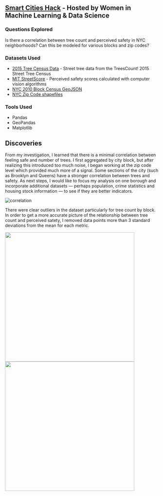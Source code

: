 
## [Smart Cities Hack](http://www.wimldsdatadive.com/hackathons/2) - Hosted by Women in Machine Learning & Data Science

### Questions Explored
Is there a correlation between tree count and perceived safety in NYC neighborhoods? Can this be modeled for various blocks and zip codes?

### Datasets Used
+ [2015 Tree Census Data](https://data.cityofnewyork.us/Environment/2015-Street-Tree-Census-Tree-Data/uvpi-gqnh) - Street tree data from the TreesCount! 2015 Street Tree Census
+ [MIT StreetScore](http://streetscore.media.mit.edu/data.html) - Perceived safety scores calculated with computer vision algorithms
+ [NYC 2010 Block Census GeoJSON](https://data.cityofnewyork.us/City-Government/2010-Census-Blocks/v2h8-6mxf)
+ [NYC Zip Code shapefiles](https://data.cityofnewyork.us/Business/Zip-Code-Boundaries/i8iw-xf4u/data)

### Tools Used
+ Pandas
+ GeoPandas
+ Matplotlib

## Discoveries

From my investigation, I learned that there is a minimal correlation between feeling safe and number of trees. I first aggregated by city block, but after realizing this introduced too much noise, I began working at the zip code level which provided much more of a signal. Some sections of the city (such as Brooklyn and Queens) have a stronger correlation between trees and safety. As next steps, I would like to focus my analysis on one borough and incorporate additional datasets — perhaps population, crime statistics and housing stock information — to see if they are better indicators.

![correlation](https://github.com/lizkalina/smart-cities/blob/master/plots/correlation.jpg)

There were clear outliers in the dataset particularly for tree count by block. In order to get a more accurate picture of the relationship between tree count and perceived satety, I removed data points more than 3 standard deviations from the mean for each metric.

<img src="https://github.com/lizkalina/smart-cities/blob/master/plots/tree_count.jpg" width="425"/> <img src="https://github.com/lizkalina/smart-cities/blob/master/plots/streetscore.jpg" width="425"/> 
